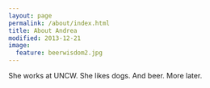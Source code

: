 ```yaml
---
layout: page
permalink: /about/index.html
title: About Andrea
modified: 2013-12-21
image:
  feature: beerwisdom2.jpg
---
```


She works at UNCW. She likes dogs. And beer. More later.